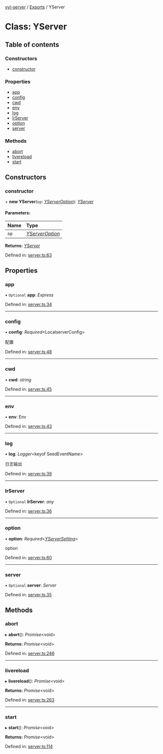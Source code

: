[yyl-server](../README.md) / [Exports](../modules.md) / YServer

# Class: YServer

## Table of contents

### Constructors

- [constructor](yserver.md#constructor)

### Properties

- [app](yserver.md#app)
- [config](yserver.md#config)
- [cwd](yserver.md#cwd)
- [env](yserver.md#env)
- [log](yserver.md#log)
- [lrServer](yserver.md#lrserver)
- [option](yserver.md#option)
- [server](yserver.md#server)

### Methods

- [abort](yserver.md#abort)
- [livereload](yserver.md#livereload)
- [start](yserver.md#start)

## Constructors

### constructor

\+ **new YServer**(`op`: [*YServerOption*](../interfaces/yserveroption.md)): [*YServer*](yserver.md)

#### Parameters:

Name | Type |
:------ | :------ |
`op` | [*YServerOption*](../interfaces/yserveroption.md) |

**Returns:** [*YServer*](yserver.md)

Defined in: [server.ts:63](https://github.com/jackness1208/yyl-server/blob/6004737/src/server.ts#L63)

## Properties

### app

• `Optional` **app**: *Express*

Defined in: [server.ts:34](https://github.com/jackness1208/yyl-server/blob/6004737/src/server.ts#L34)

___

### config

• **config**: *Required*<LocalserverConfig\>

配置

Defined in: [server.ts:48](https://github.com/jackness1208/yyl-server/blob/6004737/src/server.ts#L48)

___

### cwd

• **cwd**: *string*

Defined in: [server.ts:45](https://github.com/jackness1208/yyl-server/blob/6004737/src/server.ts#L45)

___

### env

• **env**: Env

Defined in: [server.ts:43](https://github.com/jackness1208/yyl-server/blob/6004737/src/server.ts#L43)

___

### log

• **log**: *Logger*<keyof SeedEventName\>

日志输出

Defined in: [server.ts:39](https://github.com/jackness1208/yyl-server/blob/6004737/src/server.ts#L39)

___

### lrServer

• `Optional` **lrServer**: *any*

Defined in: [server.ts:36](https://github.com/jackness1208/yyl-server/blob/6004737/src/server.ts#L36)

___

### option

• **option**: *Required*<[*YServerSetting*](../interfaces/yserversetting.md)\>

option

Defined in: [server.ts:60](https://github.com/jackness1208/yyl-server/blob/6004737/src/server.ts#L60)

___

### server

• `Optional` **server**: *Server*

Defined in: [server.ts:35](https://github.com/jackness1208/yyl-server/blob/6004737/src/server.ts#L35)

## Methods

### abort

▸ **abort**(): *Promise*<void\>

**Returns:** *Promise*<void\>

Defined in: [server.ts:246](https://github.com/jackness1208/yyl-server/blob/6004737/src/server.ts#L246)

___

### livereload

▸ **livereload**(): *Promise*<void\>

**Returns:** *Promise*<void\>

Defined in: [server.ts:263](https://github.com/jackness1208/yyl-server/blob/6004737/src/server.ts#L263)

___

### start

▸ **start**(): *Promise*<void\>

**Returns:** *Promise*<void\>

Defined in: [server.ts:114](https://github.com/jackness1208/yyl-server/blob/6004737/src/server.ts#L114)

